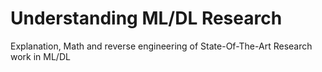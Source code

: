# Understanding ML/DL Research
Explanation, Math and reverse engineering of State-Of-The-Art Research work in ML/DL
